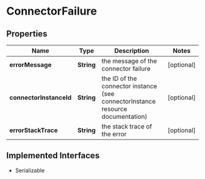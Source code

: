

# ConnectorFailure

## Properties

Name | Type | Description | Notes
------------ | ------------- | ------------- | -------------
**errorMessage** | **String** | the message of the connector failure |  [optional]
**connectorInstanceId** | **String** | the ID of the connector instance (see connectorInstance resource documentation) |  [optional]
**errorStackTrace** | **String** | the stack trace of the error |  [optional]


## Implemented Interfaces

* Serializable


